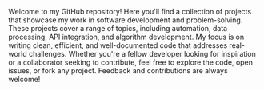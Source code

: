 Welcome to my GitHub repository! Here you'll find a collection of projects that showcase my work in software development and problem-solving. These projects cover a range of topics, including automation, data processing, API integration, and algorithm development. My focus is on writing clean, efficient, and well-documented code that addresses real-world challenges. Whether you're a fellow developer looking for inspiration or a collaborator seeking to contribute, feel free to explore the code, open issues, or fork any project. Feedback and contributions are always welcome!
